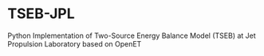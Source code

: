 # TSEB-JPL
Python Implementation of Two-Source Energy Balance Model (TSEB) at Jet Propulsion Laboratory based on OpenET
